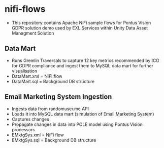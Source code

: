 # nifi-flows

* This repository contains Apache NiFi sample flows for Pontus Vision GDPR solution demo used by EXL Services within Unity Data Asset Managment Solution

## Data Mart
* Runs Gremlin Traversals to capture 12 key metrics recommended by ICO for GDPR compliance and ingest them to MySQL data mart for further visualisation
* DataMart.xml = NiFi flow
* DataMart.sql = Background DB structure

## Email Marketing System Ingestion
* Ingests data from randomuser.me API
* Loads it into MySQL data mart (simulation of Email Marketing System)
* Captures changes
* Propagate changes in data into POLE model using Pontus Vision processors
* EMktgSys.xml = NiFi flow
* EMktgSys.sql = Background DB structure
